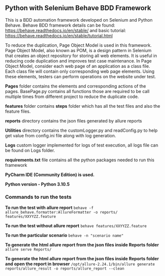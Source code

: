 ## **Python with Selenium Behave BDD Framework**

This is a BDD automation framework developed on Selenium and Python Behave.
Behave BDD framework details can be found: https://behave.readthedocs.io/en/stable/ and basic tutorial: https://behave.readthedocs.io/en/stable/tutorial.html

To reduce the duplication, Page Object Model is used in this framework.
Page Object Model, also known as POM, is a design pattern in Selenium that creates an object repository for storing all web elements. It is useful in reducing code duplication and improves test case maintenance.
In Page Object Model, consider each web page of an application as a class file. Each class file will contain only corresponding web page elements. Using these elements, testers can perform operations on the website under test.

**Pages** folder contains the elements and corresponding actions of the pages. BasePage.py contains all functions those are required to be call multiple times from different project to reduce the duplicate code.

**features** folder contains **steps** folder which has all the test files and also the feature files.

**reports** directory contains the json files generated by allure reports

**Utilities** directory contains the customLogger.py and readConfig.py to help get value from config.ini file along with log generation.

**Logs** custom logger implemented for logs of test execution, all logs file can be found on Logs folder.

**requirements.txt** file contains all the python packages needed to run this framework

**PyCharm IDE (Community Edition) is used.**

**Python version - Python 3.10.5**

### **Commands to run the tests**

**To run the test with allure report**
`behave -f allure_behave.formatter:AllureFormatter -o reports/ features/XXYYZZ.feature`

**To run the test without allure report** 
`behave features/XXYYZZ.feature`

**To run the particular scenario**
`behave -n "scenario name"`


**To generate the html allure report from the json files inside Reports folder**
`allure serve Reports/`


**To generate the html allure report from the json files inside Reports folder and open the report in browser**
`/opt/allure-2.24.1/bin/allure generate reports/allure_result -o reports/allure_report --clean`


